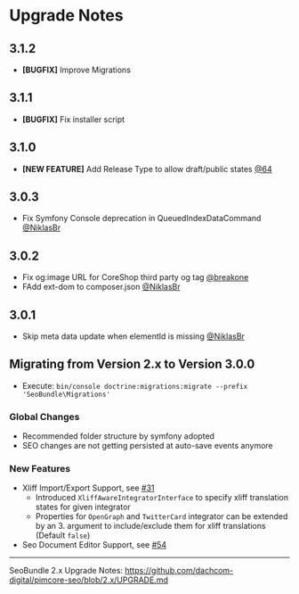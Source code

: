 # Upgrade Notes

## 3.1.2
- **[BUGFIX]** Improve Migrations

## 3.1.1
- **[BUGFIX]** Fix installer script

## 3.1.0
- **[NEW FEATURE]** Add Release Type to allow draft/public states [@64](https://github.com/dachcom-digital/pimcore-seo/issues/64)

## 3.0.3
- Fix Symfony Console deprecation in QueuedIndexDataCommand [@NiklasBr](https://github.com/dachcom-digital/pimcore-seo/pull/63)

## 3.0.2
- Fix og:image URL for CoreShop third party og tag [@breakone ](https://github.com/dachcom-digital/pimcore-seo/pull/61)
- FAdd ext-dom to composer.json [@NiklasBr](https://github.com/dachcom-digital/pimcore-seo/pull/51)

## 3.0.1
- Skip meta data update when elementId is missing [@NiklasBr](https://github.com/dachcom-digital/pimcore-seo/pull/58)

## Migrating from Version 2.x to Version 3.0.0
- Execute: `bin/console doctrine:migrations:migrate --prefix 'SeoBundle\Migrations'`

### Global Changes
- Recommended folder structure by symfony adopted
- SEO changes are not getting persisted at auto-save events anymore

### New Features
- Xliff Import/Export Support, see [#31](https://github.com/dachcom-digital/pimcore-seo/issues/31)
    - Introduced `XliffAwareIntegratorInterface` to specify xliff translation states for given integrator
    - Properties for `OpenGraph` and `TwitterCard` integrator can be extended by an 3. argument to include/exclude them for xliff translations (Default `false`)
- Seo Document Editor Support, see [#54](https://github.com/dachcom-digital/pimcore-seo/issues/54)

***

SeoBundle 2.x Upgrade Notes: https://github.com/dachcom-digital/pimcore-seo/blob/2.x/UPGRADE.md
